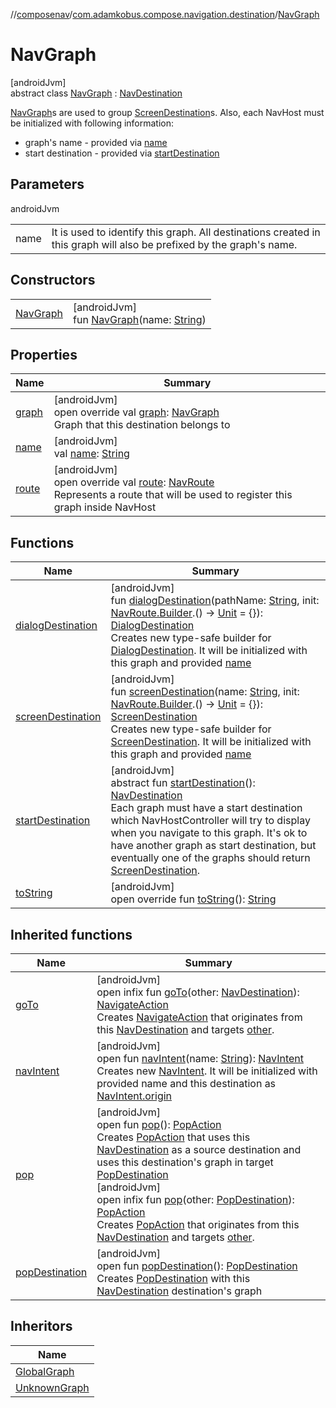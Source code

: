 //[composenav](../../../index.md)/[com.adamkobus.compose.navigation.destination](../index.md)/[NavGraph](index.md)

# NavGraph

[androidJvm]\
abstract class [NavGraph](index.md) : [NavDestination](../-nav-destination/index.md)

[NavGraph](index.md)s are used to group [ScreenDestination](../-screen-destination/index.md)s. Also, each NavHost must be initialized with following information:

- 
   graph's name - provided via [name](name.md)
- 
   start destination - provided via [startDestination](start-destination.md)

## Parameters

androidJvm

| | |
|---|---|
| name | It is used to identify this graph. All destinations created in this graph will also be prefixed by the graph's name. |

## Constructors

| | |
|---|---|
| [NavGraph](-nav-graph.md) | [androidJvm]<br>fun [NavGraph](-nav-graph.md)(name: [String](https://kotlinlang.org/api/latest/jvm/stdlib/kotlin/-string/index.html)) |

## Properties

| Name | Summary |
|---|---|
| [graph](graph.md) | [androidJvm]<br>open override val [graph](graph.md): [NavGraph](index.md)<br>Graph that this destination belongs to |
| [name](name.md) | [androidJvm]<br>val [name](name.md): [String](https://kotlinlang.org/api/latest/jvm/stdlib/kotlin/-string/index.html) |
| [route](route.md) | [androidJvm]<br>open override val [route](route.md): [NavRoute](../-nav-route/index.md)<br>Represents a route that will be used to register this graph inside NavHost |

## Functions

| Name | Summary |
|---|---|
| [dialogDestination](dialog-destination.md) | [androidJvm]<br>fun [dialogDestination](dialog-destination.md)(pathName: [String](https://kotlinlang.org/api/latest/jvm/stdlib/kotlin/-string/index.html), init: [NavRoute.Builder](../-nav-route/-builder/index.md).() -&gt; [Unit](https://kotlinlang.org/api/latest/jvm/stdlib/kotlin/-unit/index.html) = {}): [DialogDestination](../-dialog-destination/index.md)<br>Creates new type-safe builder for [DialogDestination](../-dialog-destination/index.md). It will be initialized with this graph and provided [name](name.md) |
| [screenDestination](screen-destination.md) | [androidJvm]<br>fun [screenDestination](screen-destination.md)(name: [String](https://kotlinlang.org/api/latest/jvm/stdlib/kotlin/-string/index.html), init: [NavRoute.Builder](../-nav-route/-builder/index.md).() -&gt; [Unit](https://kotlinlang.org/api/latest/jvm/stdlib/kotlin/-unit/index.html) = {}): [ScreenDestination](../-screen-destination/index.md)<br>Creates new type-safe builder for [ScreenDestination](../-screen-destination/index.md). It will be initialized with this graph and provided [name](screen-destination.md) |
| [startDestination](start-destination.md) | [androidJvm]<br>abstract fun [startDestination](start-destination.md)(): [NavDestination](../-nav-destination/index.md)<br>Each graph must have a start destination which NavHostController will try to display when you navigate to this graph. It's ok to have another graph as start destination, but eventually one of the graphs should return [ScreenDestination](../-screen-destination/index.md). |
| [toString](to-string.md) | [androidJvm]<br>open override fun [toString](to-string.md)(): [String](https://kotlinlang.org/api/latest/jvm/stdlib/kotlin/-string/index.html) |

## Inherited functions

| Name | Summary |
|---|---|
| [goTo](../-nav-destination/go-to.md) | [androidJvm]<br>open infix fun [goTo](../-nav-destination/go-to.md)(other: [NavDestination](../-nav-destination/index.md)): [NavigateAction](../../com.adamkobus.compose.navigation.action/-navigate-action/index.md)<br>Creates [NavigateAction](../../com.adamkobus.compose.navigation.action/-navigate-action/index.md) that originates from this [NavDestination](../-nav-destination/index.md) and targets [other](../-nav-destination/go-to.md). |
| [navIntent](../-nav-destination/nav-intent.md) | [androidJvm]<br>open fun [navIntent](../-nav-destination/nav-intent.md)(name: [String](https://kotlinlang.org/api/latest/jvm/stdlib/kotlin/-string/index.html)): [NavIntent](../../com.adamkobus.compose.navigation.intent/-nav-intent/index.md)<br>Creates new [NavIntent](../../com.adamkobus.compose.navigation.intent/-nav-intent/index.md). It will be initialized with provided name and this destination as [NavIntent.origin](../../com.adamkobus.compose.navigation.intent/-nav-intent/origin.md) |
| [pop](../-nav-destination/pop.md) | [androidJvm]<br>open fun [pop](../-nav-destination/pop.md)(): [PopAction](../../com.adamkobus.compose.navigation.action/-pop-action/index.md)<br>Creates [PopAction](../../com.adamkobus.compose.navigation.action/-pop-action/index.md) that uses this [NavDestination](../-nav-destination/index.md) as a source destination and uses this destination's graph in target [PopDestination](../-pop-destination/index.md)<br>[androidJvm]<br>open infix fun [pop](../-nav-destination/pop.md)(other: [PopDestination](../-pop-destination/index.md)): [PopAction](../../com.adamkobus.compose.navigation.action/-pop-action/index.md)<br>Creates [PopAction](../../com.adamkobus.compose.navigation.action/-pop-action/index.md) that originates from this [NavDestination](../-nav-destination/index.md) and targets [other](../-nav-destination/pop.md). |
| [popDestination](../-nav-destination/pop-destination.md) | [androidJvm]<br>open fun [popDestination](../-nav-destination/pop-destination.md)(): [PopDestination](../-pop-destination/index.md)<br>Creates [PopDestination](../-pop-destination/index.md) with this [NavDestination](../-nav-destination/index.md) destination's graph |

## Inheritors

| Name |
|---|
| [GlobalGraph](../-global-graph/index.md) |
| [UnknownGraph](../-unknown-graph/index.md) |
